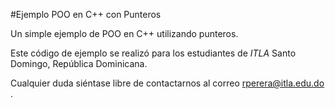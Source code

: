 #Ejemplo POO en C++ con Punteros

Un simple ejemplo de POO en C++ utilizando punteros.

Este código de ejemplo se realizó para los estudiantes de _ITLA_ Santo Domingo, República Dominicana.

Cualquier duda siéntase libre de contactarnos al correo rperera@itla.edu.do .
 
